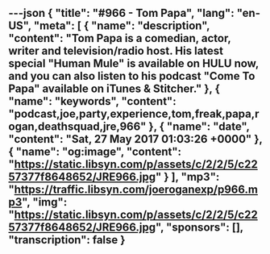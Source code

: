 ---json
{
  "title": "#966 - Tom Papa",
  "lang": "en-US",
  "meta": [
    {
      "name": "description",
      "content": "Tom Papa is a comedian, actor, writer and television/radio host. His latest special \"Human Mule\" is available on HULU now, and you can also listen to his podcast \"Come To Papa\" available on iTunes & Stitcher."
    },
    {
      "name": "keywords",
      "content": "podcast,joe,party,experience,tom,freak,papa,rogan,deathsquad,jre,966"
    },
    {
      "name": "date",
      "content": "Sat, 27 May 2017 01:03:26 +0000"
    },
    {
      "name": "og:image",
      "content": "https://static.libsyn.com/p/assets/c/2/2/5/c2257377f8648652/JRE966.jpg"
    }
  ],
  "mp3": "https://traffic.libsyn.com/joeroganexp/p966.mp3",
  "img": "https://static.libsyn.com/p/assets/c/2/2/5/c2257377f8648652/JRE966.jpg",
  "sponsors": [],
  "transcription": false
}
---
<episode-header />

<timemark seconds="0" />

<transcribe-call-to-action />

<episode-footer />